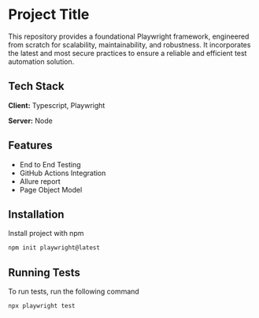 
# Project Title

This repository provides a foundational Playwright framework, engineered from scratch for scalability, maintainability, and robustness. It incorporates the latest and most secure practices to ensure a reliable and efficient test automation solution.

## Tech Stack

**Client:** Typescript, Playwright

**Server:** Node


## Features

- End to End Testing
- GitHub Actions Integration
- Allure report
- Page Object Model


## Installation

Install project with npm

```bash
npm init playwright@latest  
```
    
## Running Tests

To run tests, run the following command

```bash
npx playwright test
